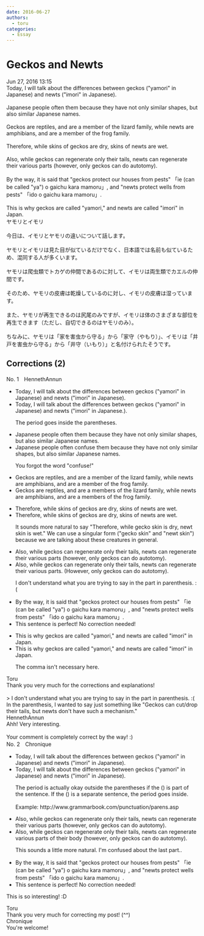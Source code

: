 ```yaml
---
date: 2016-06-27
authors:
  - toru
categories:
  - Essay
---
```


<h1 id="subject_show">Geckos and Newts</h1>
<div class="date">Jun 27, 2016 13:15</div>
<div id="post"><div id="body_show_ori">
Today, I will talk about the differences between geckos ("yamori" in Japanese) and newts ("imori" in Japanese).<br/><br/>Japanese people often them because they have not only similar shapes, but also similar Japanese names.<br/><br/>Geckos are reptiles, and are a member of the lizard family, while newts are amphibians, and are a member of the frog family.<br/><br/>Therefore, while skins of geckos are dry, skins of newts are wet.<br/><br/>Also, while geckos can regenerate only their tails, newts can regenerate their various parts (however, only geckos can do autotomy).<br/><br/>By the way, it is said that "geckos protect our houses from pests" 「ie (can be called "ya") o gaichu kara mamoru」, and "newts protect wells from pests" 「ido o gaichu kara mamoru」.<br/><br/>This is why geckos are called "yamori," and newts are called "imori" in Japan.
</div></div>

<!-- more -->

<div id="post_ja"><div id="body_show_mo">
ヤモリとイモリ<br/><br/>今日は、イモリとヤモリの違いについて話します。<br/><br/>ヤモリとイモリは見た目が似ているだけでなく、日本語では名前も似ているため、混同する人が多くいます。<br/><br/>ヤモリは爬虫類でトカゲの仲間であるのに対して、イモリは両生類でカエルの仲間です。<br/><br/>そのため、ヤモリの皮膚は乾燥しているのに対し、イモリの皮膚は湿っています。<br/><br/>また、ヤモリが再生できるのは尻尾のみですが、イモリは体のさまざまな部位を再生できます（ただし、自切できるのはヤモリのみ）。<br/><br/>ちなみに、ヤモリは「家を害虫から守る」から「家守（やもり）」、イモリは「井戸を害虫から守る」から「井守（いもり）」と名付けられたそうです。
</div></div>

## Corrections (2)
<div id="block"><div class="first_name"> No. 1　<span class="just_name">HennethAnnun</span></div><div id="block2">
<ul class="correction_field">
<li class="incorrect">Today, I will talk about the differences between geckos ("yamori" in Japanese) and newts ("imori" in Japanese).</li>
<li class="corrected correct">
Today, I will talk about the differences between geckos ("yamori" in Japanese) and newts ("imori" in Japanese<span class="f_red">.</span>)<span class="sline">.</span>
<p class="correction_comment">The period goes inside the parentheses.</p>
</li>
</ul>
<ul class="correction_field">
<li class="incorrect">Japanese people often them because they have not only similar shapes, but also similar Japanese names.</li>
<li class="corrected correct">
Japanese people often <span class="f_blue">confuse</span> them because they have not only similar shapes, but also similar Japanese names.
<p class="correction_comment">You forgot the word "confuse!"</p>
</li>
</ul>
<ul class="correction_field">
<li class="incorrect">Geckos are reptiles, and are a member of the lizard family, while newts are amphibians, and are a member of the frog family.</li>
<li class="corrected correct">
Geckos are reptiles<span class="sline">,</span> and are <span class="sline">a</span> member<span class="f_blue">s</span> of the lizard family, while newts are amphibians<span class="sline">,</span> and are <span class="sline">a</span> member<span class="f_blue">s</span> of the frog family.
</li>
</ul>
<ul class="correction_field">
<li class="incorrect">Therefore, while skins of geckos are dry, skins of newts are wet.</li>
<li class="corrected correct">
Therefore, while skins of geckos are dry, skins of newts are wet.
<p class="correction_comment">It sounds more natural to say "Therefore, while gecko skin is dry, newt skin is wet." We can use a singular form ("gecko skin" and "newt skin") because we are talking about these creatures in general.</p>
</li>
</ul>
<ul class="correction_field">
<li class="incorrect">Also, while geckos can regenerate only their tails, newts can regenerate their various parts (however, only geckos can do autotomy).</li>
<li class="corrected correct">
Also, while geckos can regenerate only their tails, newts can regenerate their various parts<span class="f_blue">.</span> (<span class="f_red">H</span>owever, only geckos can do autotomy).
<p class="correction_comment">I don't understand what you are trying to say in the part in parenthesis. :(</p>
</li>
</ul>
<ul class="correction_field">
<li class="incorrect">By the way, it is said that "geckos protect our houses from pests" 「ie (can be called "ya") o gaichu kara mamoru」, and "newts protect wells from pests" 「ido o gaichu kara mamoru」.</li>
<li class="corrected perfect">This sentence is perfect! No correction needed!</li>
</ul>
<ul class="correction_field">
<li class="incorrect">This is why geckos are called "yamori," and newts are called "imori" in Japan.</li>
<li class="corrected correct">
This is why geckos are called "yamori<span class="sline">,</span>" and newts are called "imori" in Japan.
<p class="correction_comment">The comma isn't necessary here.</p>
</li>
</ul>
</div><div class="name"><span class="just_name">Toru</span><br>
Thank you very much for the corrections and explanations!<br/><br/>&gt; I don't understand what you are trying to say in the part in parenthesis. :(<br/>In the parenthesis, I wanted to say just something like "Geckos can cut/drop their tails, but newts don't have such a mechanism."
</div>
<div class="name"><span class="just_name">HennethAnnun</span><br>
Ahh! Very interesting. <br/><br/>Your comment is completely correct by the way! :)
</div>
</div>
<div id="block"><div class="first_name"> No. 2　<span class="just_name">Chronique</span></div><div id="block2">
<ul class="correction_field">
<li class="incorrect">Today, I will talk about the differences between geckos ("yamori" in Japanese) and newts ("imori" in Japanese).</li>
<li class="corrected correct">
Today, I will talk about the differences between geckos ("yamori" in Japanese) and newts ("imori" in Japanese).
<p class="correction_comment">The period is actually okay outside the parentheses if the () is part of the sentence.  If the () is a separate sentence, the period goes inside.<br/><br/>Example: http://www.grammarbook.com/punctuation/parens.asp</p>
</li>
</ul>
<ul class="correction_field">
<li class="incorrect">Also, while geckos can regenerate only their tails, newts can regenerate their various parts (however, only geckos can do autotomy).</li>
<li class="corrected correct">
Also, while geckos can regenerate only their tails, newts can regenerate various parts of their body (however, only geckos can do autotomy).
<p class="correction_comment">This sounds a little more natural.  I'm confused about the last part..</p>
</li>
</ul>
<ul class="correction_field">
<li class="incorrect">By the way, it is said that "geckos protect our houses from pests" 「ie (can be called "ya") o gaichu kara mamoru」, and "newts protect wells from pests" 「ido o gaichu kara mamoru」.</li>
<li class="corrected perfect">This sentence is perfect! No correction needed!</li>
</ul>
<p class="comment_small">
 This is so interesting!  :D
</p>

</div><div class="name"><span class="just_name">Toru</span><br>
Thank you very much for correcting my post! (^^)
</div>
<div class="name"><span class="just_name">Chronique</span><br>
You're welcome! 
</div>
</div>
